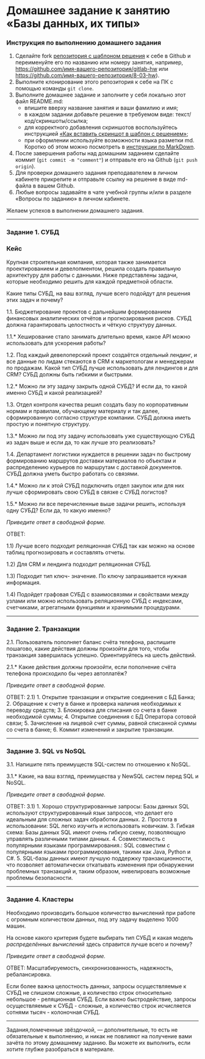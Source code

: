 # Домашнее задание к занятию «Базы данных, их типы»

### Инструкция по выполнению домашнего задания

1. Сделайте fork [репозитория c шаблоном решения](https://github.com/netology-code/sys-pattern-homework) к себе в Github и переименуйте его по названию или номеру занятия, например, https://github.com/имя-вашего-репозитория/gitlab-hw или https://github.com/имя-вашего-репозитория/8-03-hw).
2. Выполните клонирование этого репозитория к себе на ПК с помощью команды `git clone`.
3. Выполните домашнее задание и заполните у себя локально этот файл README.md:
   - впишите вверху название занятия и ваши фамилию и имя;
   - в каждом задании добавьте решение в требуемом виде: текст/код/скриншоты/ссылка;
   - для корректного добавления скриншотов воспользуйтесь инструкцией [«Как вставить скриншот в шаблон с решением»](https://github.com/netology-code/sys-pattern-homework/blob/main/screen-instruction.md);
   - при оформлении используйте возможности языка разметки md. Коротко об этом можно посмотреть в [инструкции по MarkDown](https://github.com/netology-code/sys-pattern-homework/blob/main/md-instruction.md).
4. После завершения работы над домашним заданием сделайте коммит (`git commit -m "comment"`) и отправьте его на Github (`git push origin`).
5. Для проверки домашнего задания преподавателем в личном кабинете прикрепите и отправьте ссылку на решение в виде md-файла в вашем Github.
6. Любые вопросы задавайте в чате учебной группы и/или в разделе «Вопросы по заданию» в личном кабинете.

Желаем успехов в выполнении домашнего задания.

---

### Задание 1. СУБД

### Кейс
Крупная строительная компания, которая также занимается проектированием и девелопментом, решила создать 
правильную архитектуру для работы с данными. Ниже представлены задачи, которые необходимо решить для
каждой предметной области. 

Какие типы СУБД, на ваш взгляд, лучше всего подойдут для решения этих задач и почему? 
 
1.1. Бюджетирование проектов с дальнейшим формированием финансовых аналитических отчётов и прогнозирования рисков.
СУБД должна гарантировать целостность и чёткую структуру данных.

1.1.* Хеширование стало занимать длительно время, какое API можно использовать для ускорения работы? 

1.2. Под каждый девелоперский проект создаётся отдельный лендинг, и все данные по лидам стекаются в CRM к 
маркетологам и менеджерам по продажам. Какой тип СУБД лучше использовать для лендингов и для CRM? 
СУБД должны быть гибкими и быстрыми.

1.2.* Можно ли эту задачу закрыть одной СУБД? И если да, то какой именно СУБД и какой реализацией?

1.3. Отдел контроля качества решил создать базу по корпоративным нормам и правилам, обучающему материалу 
и так далее, сформированную согласно структуре компании. СУБД должна иметь простую и понятную структуру.

1.3.* Можно ли под эту задачу использовать уже существующую СУБД из задач выше и если да, то как лучше это 
реализовать?

1.4. Департамент логистики нуждается в решении задач по быстрому формированию маршрутов доставки материалов 
по объектам и распределению курьеров по маршрутам с доставкой документов. СУБД должна уметь быстро работать
со связями.

1.4.* Можно ли к этой СУБД подключить отдел закупок или для них лучше сформировать свою СУБД в связке с СУБД 
логистов?

1.5.* Можно ли все перечисленные выше задачи решить, используя одну СУБД? Если да, то какую именно?

*Приведите ответ в свободной форме.*

ОТВЕТ:

1.1) Лучше всего подходит реляционная СУБД так как можно на основе таблиц прогнозировать и составлять отчеты.

1.2) Для CRM и лендинга подходит реляционная СУБД.

1.3) Подходит тип ключ- значение. По ключу запрашивается нужная информация.

1.4) Подойдет графовая СУБД с взаимосвязями и свойствами между узлами или можно использовать реляционную СУБД с индексами, счетчиками, агрегатными функциями и хранимыми процедурами.

---

### Задание 2. Транзакции

2.1. Пользователь пополняет баланс счёта телефона, распишите пошагово, какие действия должны произойти для того, чтобы 
транзакция завершилась успешно. Ориентируйтесь на шесть действий.

2.1.* Какие действия должны произойти, если пополнение счёта телефона происходило бы через автоплатёж?

*Приведите ответ в свободной форме.*

ОТВЕТ:
2.1) 
     1. Открытие транзакции и открытие соединения с БД Банка;
     2. Обращение к счету в банке и проверка наличия необходимых к переводу средств;
     3. Блокировка для списания со счета в банке необходимой суммы;
     4. Открытие соединения с БД Оператора сотовой связи;
     5. Зачисление на лицевой счет суммы, равной списанной суммы со счета в банке;
     6. Коммит изменений и закрытие транзакции.

---

### Задание 3. SQL vs NoSQL

3.1. Напишите пять преимуществ SQL-систем по отношению к NoSQL. 

3.1.* Какие, на ваш взгляд, преимущества у NewSQL систем перед SQL и NoSQL.

*Приведите ответ в свободной форме.*

ОТВЕТ:
3.1) 
      1. Хорошо структурированные запросы: Базы данных SQL используют структурированный язык запросов, что делает его идеальным для сложных задач обработки данных.
      2. Простота в использовании: SQL легко изучить и использовать новичкам.
      3. Гибкая схема: Базы данных SQL имеют очень гибкую схему, позволяющую управлять различными типами данных.
      4. Совместимость с популярными языками программирования.: SQL совместим с популярными языками программирования, такими как Java, Python и C#.
      5. SQL-базы данных имеют лучшую поддержку транзакционности, что позволяет автоматически откатывать изменения при обнаружении проблемных транзакций и, таким образом, нивелировать возможные проблемы безопасности.

---

### Задание 4. Кластеры

Необходимо производить большое количество вычислений при работе с огромным количеством данных, под эту задачу 
выделено 1000 машин. 

На основе какого критерия будете выбирать тип СУБД и какая модель *распределённых вычислений* 
здесь справится лучше всего и почему?

*Приведите ответ в свободной форме.*

ОТВЕТ:
Масштабируемость, синхронизованность, надежность, ребалансировка.

Если более важна целостность данных, запросы осуществляемые к СУБД не слишком сложные, а количество строк относительно небольшое - реляционная СУБД. Если важно быстродействие, запросы осуществляемые к СУБД - сложные, а количество строк исчисляется сотнями тысяч - колоночная СУБД.

---

Задания,помеченные звёздочкой, — дополнительные, то есть не обязательные к выполнению, и никак не повлияют на получение вами зачёта по этому домашнему заданию. Вы можете их выполнить, если хотите глубже разобраться в материале.
